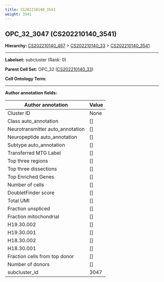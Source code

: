 ```yaml
---
title: CS202210140_3541
weight: 3541
---
```

## OPC_32_3047 (CS202210140_3541)
<b>Hierarchy: </b>
[CS202210140_467](cell_sets/CS202210140_467.md) >
[CS202210140_33](cell_sets/CS202210140_33.md) >
[CS202210140_3541](cell_sets/CS202210140_3541.md)

---


**Labelset:** subcluster (Rank: 0)

**Parent Cell Set:** OPC_32 ([CS202210140_33](cell_sets/CS202210140_33.md))



**Cell Ontology Term:** 

[MARKER GENES.]: #


---

[TRANSFERRED ANNOTATIONS.]: #


[AUTHOR ANNOTATION FIELDS.]: #


**Author annotation fields:**

| Author annotation | Value |
|-------------------|-------|
|Cluster ID|None|
|Class auto_annotation|[]|
|Neurotransmitter auto_annotation|[]|
|Neuropeptide auto_annotation|[]|
|Subtype auto_annotation|[]|
|Transferred MTG Label|[]|
|Top three regions|[]|
|Top three dissections|[]|
|Top Enriched Genes|[]|
|Number of cells|[]|
|DoubletFinder score|[]|
|Total UMI|[]|
|Fraction unspliced|[]|
|Fraction mitochondrial|[]|
|H19.30.002|[]|
|H19.30.001|[]|
|H18.30.002|[]|
|H18.30.001|[]|
|Fraction cells from top donor|[]|
|Number of donors|[]|
|subcluster_id|3047|
